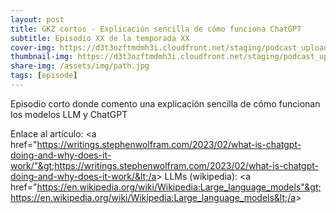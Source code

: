 ```yaml
---
layout: post
title: GKZ cortos - Explicación sencilla de cómo funciona ChatGPT
subtitle: Episodio XX de la temporada XX
cover-img: https://d3t3ozftmdmh3i.cloudfront.net/staging/podcast_uploaded_episode/14743809/14743809-1691156734589-79b8888fa0a73.jpg
thumbnail-img: https://d3t3ozftmdmh3i.cloudfront.net/staging/podcast_uploaded_episode/14743809/14743809-1691156734589-79b8888fa0a73.jpg
share-img: /assets/img/path.jpg
tags: [episode]
---
```


Episodio corto donde comento una explicación sencilla de cómo funcionan los modelos LLM y ChatGPT

Enlace al artículo: &lt;a href="https://writings.stephenwolfram.com/2023/02/what-is-chatgpt-doing-and-why-does-it-work/"&gt;https://writings.stephenwolfram.com/2023/02/what-is-chatgpt-doing-and-why-does-it-work/&lt;/a&gt;
LLMs (wikipedia): &lt;a href="https://en.wikipedia.org/wiki/Wikipedia:Large_language_models"&gt;https://en.wikipedia.org/wiki/Wikipedia:Large_language_models&lt;/a&gt;
